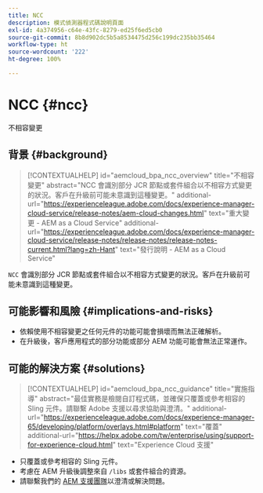 ```yaml
---
title: NCC
description: 模式偵測器程式碼說明頁面
exl-id: 4a374956-c64e-43fc-8279-ed25f6ed5cb0
source-git-commit: 8b8d902dc5b5a8534475d256c199dc235bb35464
workflow-type: ht
source-wordcount: '222'
ht-degree: 100%

---
```


# NCC {#ncc}

不相容變更

## 背景 {#background}

>[!CONTEXTUALHELP]
>id="aemcloud_bpa_ncc_overview"
>title="不相容變更"
>abstract="NCC 會識別部分 JCR 節點或套件組合以不相容方式變更的狀況。客戶在升級前可能未意識到這種變更。"
>additional-url="https://experienceleague.adobe.com/docs/experience-manager-cloud-service/release-notes/aem-cloud-changes.html" text="重大變更 - AEM as a Cloud Service"
>additional-url="https://experienceleague.adobe.com/docs/experience-manager-cloud-service/release-notes/release-notes/release-notes-current.html?lang=zh-Hant" text="發行說明 - AEM as a Cloud Service"

`NCC` 會識別部分 JCR 節點或套件組合以不相容方式變更的狀況。客戶在升級前可能未意識到這種變更。

## 可能影響和風險 {#implications-and-risks}

* 依賴使用不相容變更之任何元件的功能可能會損壞而無法正確解析。
* 在升級後，客戶應用程式的部分功能或部分 AEM 功能可能會無法正常運作。

## 可能的解決方案 {#solutions}

>[!CONTEXTUALHELP]
>id="aemcloud_bpa_ncc_guidance"
>title="實施指導"
>abstract="最佳實務是檢閱自訂程式碼，並確保只覆蓋或參考相容的 Sling 元件。請聯繫 Adobe 支援以尋求協助與澄清。"
>additional-url="https://experienceleague.adobe.com/docs/experience-manager-65/developing/platform/overlays.html#platform" text="覆蓋"
>additional-url="https://helpx.adobe.com/tw/enterprise/using/support-for-experience-cloud.html" text="Experience Cloud 支援"

* 只覆蓋或參考相容的 Sling 元件。
* 考慮在 AEM 升級後調整來自 `/libs` 或套件組合的資源。
* 請聯繫我們的 [AEM 支援團隊](https://helpx.adobe.com/tw/enterprise/using/support-for-experience-cloud.html)以澄清或解決問題。
